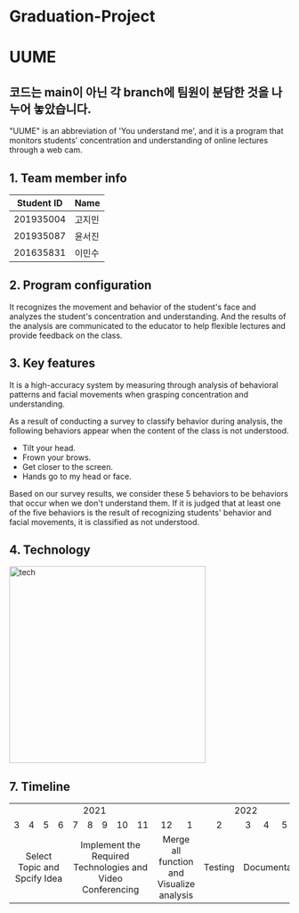# Graduation-Project

# UUME
코드는 main이 아닌 각 branch에 팀원이 분담한 것을 나누어 놓았습니다. 
-------------------------------

"UUME" is an abbreviation of 'You understand me', and it is a program that monitors students' concentration and understanding of online lectures through a web cam.



## 1. Team member info




| Student ID | Name   |
| ---------- | ------ |
| 201935004  | 고지민 |
| 201935087  | 윤서진 |
| 201635831  | 이민수 |



## 2. Program configuration


 It recognizes the movement and behavior of the student's face and analyzes the student's concentration and understanding. And the results of the analysis are communicated to the educator to help flexible lectures and provide feedback on the class.



## 3. Key features

It is a high-accuracy system by measuring through analysis of behavioral patterns and facial movements when grasping concentration and understanding.

As a result of conducting a survey to classify behavior during analysis, the following behaviors appear when the content of the class is not understood.

* Tilt your head.
* Frown your brows.
* Get closer to the screen.
* Hands go to my head or face.

Based on our survey results, we consider these 5 behaviors to be behaviors that occur when we don't understand them. If it is judged that at least one of the five behaviors is the result of recognizing students' behavior and facial movements, it is classified as not understood.



## 4. Technology


<img width="353" alt="tech" src="https://user-images.githubusercontent.com/74062797/145826468-22712933-9a0c-4121-ae17-a44951aedfbf.png">




## 7. Timeline


<table>
     <tr>
         <td colspan="10"><center>2021</center></td>
         <td colspan="6"><center>2022</center></td>
    </tr>
    <tr>
        <td><center>3</center></td>
        <td><center>4</center></td>
        <td><center>5</center></td>
        <td><center>6</center></td>
        <td><center>7</center></td>
        <td><center>8</center></td>
        <td><center>9</center></td>
        <td><center>10</center></td>
        <td><center>11</center></td>
        <td><center>12</center></td>
        <td><center>1</center></td>
        <td><center>2</center></td>
        <td><center>3</center></td>
        <td><center>4</center></td>
        <td><center>5</center></td>
        <td><center>6</center></td>
    </tr>
    <tr>
        <td colspan="4"><center>Select Topic and Spcify Idea</center></td>
        <td colspan="5"><center>Implement the Required Technologies and Video Conferencing</center></td>
        <td colspan="2"><center>Merge all function and Visualize analysis</center></td>
        <td colspan="1"><center>Testing</center></td>
        <td colspan="4"><center>Documentation</center></td>
    </tr>
</table>
